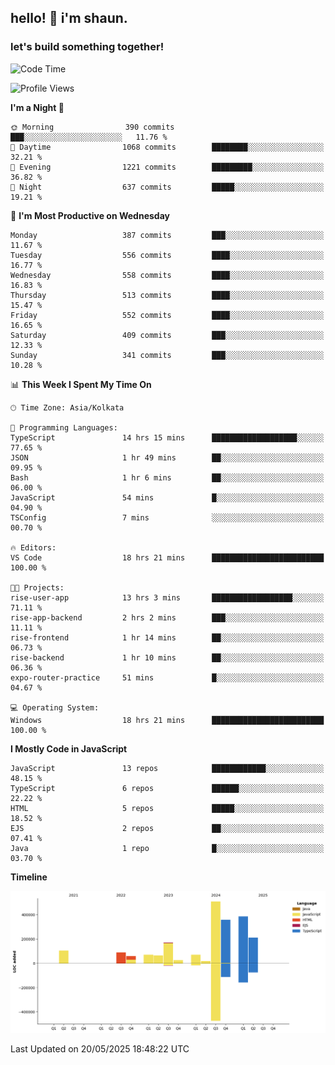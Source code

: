 ## hello! 👋 i'm shaun. 
### let's build something together!
<!--START_SECTION:waka-->
![Code Time](http://img.shields.io/badge/Code%20Time-215%20hrs%2050%20mins-blue)

![Profile Views](http://img.shields.io/badge/Profile%20Views-1-blue)

**I'm a Night 🦉** 

```text
🌞 Morning                390 commits         ███░░░░░░░░░░░░░░░░░░░░░░   11.76 % 
🌆 Daytime                1068 commits        ████████░░░░░░░░░░░░░░░░░   32.21 % 
🌃 Evening                1221 commits        █████████░░░░░░░░░░░░░░░░   36.82 % 
🌙 Night                  637 commits         █████░░░░░░░░░░░░░░░░░░░░   19.21 % 
```
📅 **I'm Most Productive on Wednesday** 

```text
Monday                   387 commits         ███░░░░░░░░░░░░░░░░░░░░░░   11.67 % 
Tuesday                  556 commits         ████░░░░░░░░░░░░░░░░░░░░░   16.77 % 
Wednesday                558 commits         ████░░░░░░░░░░░░░░░░░░░░░   16.83 % 
Thursday                 513 commits         ████░░░░░░░░░░░░░░░░░░░░░   15.47 % 
Friday                   552 commits         ████░░░░░░░░░░░░░░░░░░░░░   16.65 % 
Saturday                 409 commits         ███░░░░░░░░░░░░░░░░░░░░░░   12.33 % 
Sunday                   341 commits         ███░░░░░░░░░░░░░░░░░░░░░░   10.28 % 
```


📊 **This Week I Spent My Time On** 

```text
🕑︎ Time Zone: Asia/Kolkata

💬 Programming Languages: 
TypeScript               14 hrs 15 mins      ███████████████████░░░░░░   77.65 % 
JSON                     1 hr 49 mins        ██░░░░░░░░░░░░░░░░░░░░░░░   09.95 % 
Bash                     1 hr 6 mins         ██░░░░░░░░░░░░░░░░░░░░░░░   06.00 % 
JavaScript               54 mins             █░░░░░░░░░░░░░░░░░░░░░░░░   04.90 % 
TSConfig                 7 mins              ░░░░░░░░░░░░░░░░░░░░░░░░░   00.70 % 

🔥 Editors: 
VS Code                  18 hrs 21 mins      █████████████████████████   100.00 % 

🐱‍💻 Projects: 
rise-user-app            13 hrs 3 mins       ██████████████████░░░░░░░   71.11 % 
rise-app-backend         2 hrs 2 mins        ███░░░░░░░░░░░░░░░░░░░░░░   11.11 % 
rise-frontend            1 hr 14 mins        ██░░░░░░░░░░░░░░░░░░░░░░░   06.73 % 
rise-backend             1 hr 10 mins        ██░░░░░░░░░░░░░░░░░░░░░░░   06.36 % 
expo-router-practice     51 mins             █░░░░░░░░░░░░░░░░░░░░░░░░   04.67 % 

💻 Operating System: 
Windows                  18 hrs 21 mins      █████████████████████████   100.00 % 
```

**I Mostly Code in JavaScript** 

```text
JavaScript               13 repos            ████████████░░░░░░░░░░░░░   48.15 % 
TypeScript               6 repos             ██████░░░░░░░░░░░░░░░░░░░   22.22 % 
HTML                     5 repos             █████░░░░░░░░░░░░░░░░░░░░   18.52 % 
EJS                      2 repos             ██░░░░░░░░░░░░░░░░░░░░░░░   07.41 % 
Java                     1 repo              █░░░░░░░░░░░░░░░░░░░░░░░░   03.70 % 
```



**Timeline**

![Lines of Code chart](https://raw.githubusercontent.com/ShaunDaniel/ShaunDaniel/main/assets/bar_graph.png)


 Last Updated on 20/05/2025 18:48:22 UTC
<!--END_SECTION:waka-->
